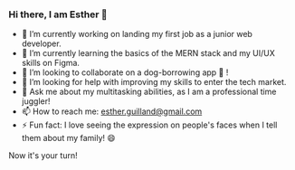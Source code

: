### Hi there, I am Esther 👋


- 🔭 I’m currently working on landing my first job as a junior web developer.
- 🌱 I’m currently learning the basics of the MERN stack and my UI/UX skills on Figma. 
- 👯 I’m looking to collaborate on a dog-borrowing app 🐶 ! 
- 🤔 I’m looking for help with improving my skills to enter the tech market. 
- 💬 Ask me about my multitasking abilities, as I am a professional time juggler!
- 📫 How to reach me: esther.guilland@gmail.com 
- ⚡ Fun fact: I love seeing the expression on people's faces when I tell them about my family! 😄

Now it's your turn!
